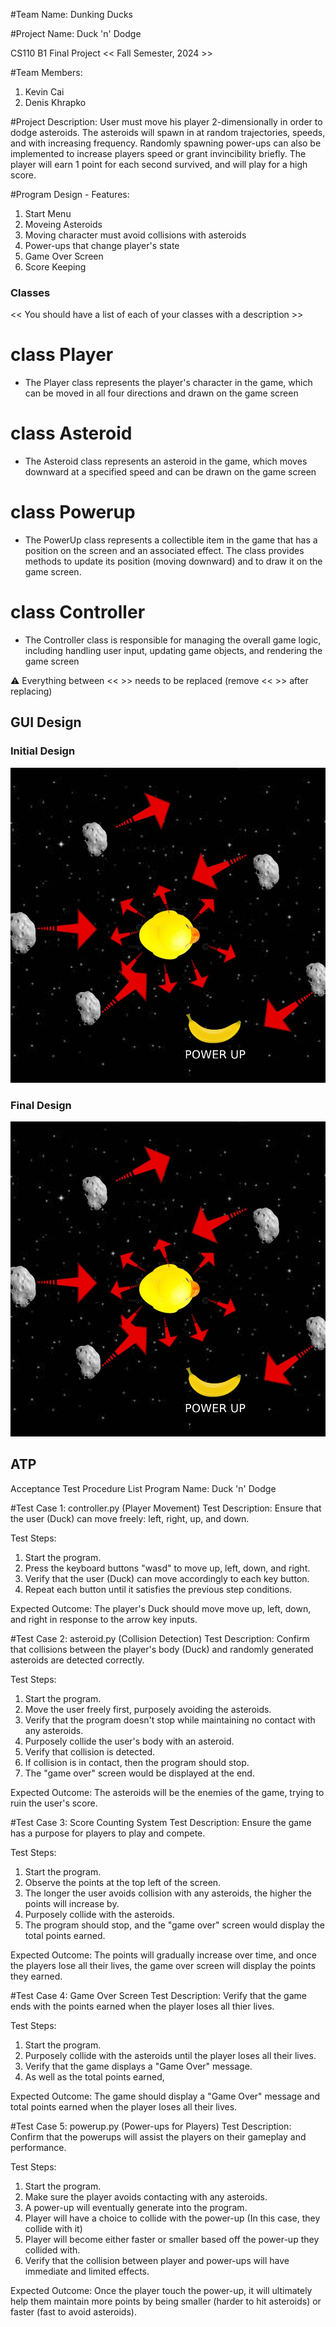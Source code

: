#Team Name: 
Dunking Ducks

#Project Name:
Duck 'n' Dodge

CS110 B1 Final Project  << Fall Semester, 2024 >>

#Team Members: 
1. Kevin Cai
2. Denis Khrapko

#Project Description:
User must move his player 2-dimensionally in order to dodge asteroids. The asteroids will spawn in at random trajectories, speeds, and with increasing frequency. Randomly spawning power-ups can also be implemented to increase players speed or grant invincibility briefly. The player will earn 1 point for each second survived, and will play for a high score.

#Program Design - Features:
1. Start Menu
2. Moveing Asteroids
3. Moving character must avoid collisions with asteroids
4. Power-ups that change player's state
4. Game Over Screen
5. Score Keeping

### Classes
<< You should have a list of each of your classes with a description >>

# class Player
- The Player class represents the player's character in the game, which can be moved in all four directions and drawn on the game screen

# class Asteroid
- The Asteroid class represents an asteroid in the game, which moves downward at a specified speed and can be drawn on the game screen

# class Powerup
- The PowerUp class represents a collectible item in the game that has a position on the screen and an associated effect. The class provides methods to update its position (moving downward) and to draw it on the game screen.

# class Controller
- The Controller class is responsible for managing the overall game logic, including handling user input, updating game objects, and rendering the game screen

:warning: Everything between << >> needs to be replaced (remove << >> after replacing)

## GUI Design

### Initial Design

![initial gui](assets/gui.jpg)

### Final Design

![final gui](assets/finalgui.jpg)

## ATP

Acceptance Test Procedure List
Program Name: Duck 'n' Dodge

#Test Case 1: controller.py (Player Movement)
Test Description: Ensure that the user (Duck) can move freely: left, right, up, and down.

Test Steps:
1. Start the program.
2. Press the keyboard buttons "wasd" to move up, left, down, and right.
3. Verify that the user (Duck) can move accordingly to each key button.
4. Repeat each button until it satisfies the previous step conditions.

Expected Outcome:
The player's Duck should move move up, left, down, and right in response to the arrow key inputs.

#Test Case 2: asteroid.py (Collision Detection) 
Test Description: Confirm that collisions between the player's body (Duck) and randomly generated asteroids are detected correctly.

Test Steps:
1. Start the program.
2. Move the user freely first, purposely avoiding the asteroids.
3. Verify that the program doesn't stop while maintaining no contact with any asteroids.
4. Purposely collide the user's body with an asteroid.
5. Verify that collision is detected.
6. If collision is in contact, then the program should stop.
7. The "game over" screen would be displayed at the end.

Expected Outcome:
The asteroids will be the enemies of the game, trying to ruin the user's score. 

#Test Case 3: Score Counting System
Test Description: Ensure the game has a purpose for players to play and compete.

Test Steps:
1. Start the program.
2. Observe the points at the top left of the screen.
3. The longer the user avoids collision with any asteroids, the higher the points will increase by.
4. Purposely collide with the asteroids.
5. The program should stop, and the "game over" screen would display the total points earned.

Expected Outcome:
The points will gradually increase over time, and once the players lose all their lives, the game over screen will display the points they earned.

#Test Case 4: Game Over Screen
Test Description: Verify that the game ends with the points earned when the player loses all thier lives.

Test Steps:
1. Start the program.
2. Purposely collide with the asteroids until the player loses all their lives.
3. Verify that the game displays a "Game Over" message.
4. As well as the total points earned, 

Expected Outcome: 
The game should display a "Game Over" message and total points earned when the player loses all their lives.

#Test Case 5: powerup.py (Power-ups for Players)
Test Description: Confirm that the powerups will assist the players on their gameplay and performance. 

Test Steps:
1. Start the program.
2. Make sure the player avoids contacting with any asteroids.
3. A power-up will eventually generate into the program.
4. Player will have a choice to collide with the power-up (In this case, they collide with it)
5. Player will become either faster or smaller based off the power-up they collided with.
6. Verify that the collision between player and power-ups will have immediate and limited effects.

Expected Outcome:
Once the player touch the power-up, it will ultimately help them maintain more points by being smaller (harder to hit asteroids) or faster (fast to avoid asteroids). 

